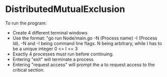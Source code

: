 # DistributedMutualExclusion

To run the program:
- Create 4 different terminal windows
- Use the format: "go run Node/main.go -N (Process name) -I (Process Id). -N and -I being command line flags. N being arbitrary, while I has to be a unique integer 0 <= I <= 3
- Exactly 4 processes must run before continuing.
- Entering "exit" will terminate a process
- Entering "request access" will prompt the a to request access to the critical section.
